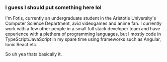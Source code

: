 ### I guess I should put something here lol

I'm Fotis, currently an undergraduate student in the Aristotle University's Computer Science Department, avid videogames and anime fan. I currently work with a few other people in a small full stack developer team and have experience with a plethera of programming languages, but I mostly code in TypeScript/JavaScript in my spare time using frameworks such as Angular, Ionic React etc.

So uh yea thats basically it.

